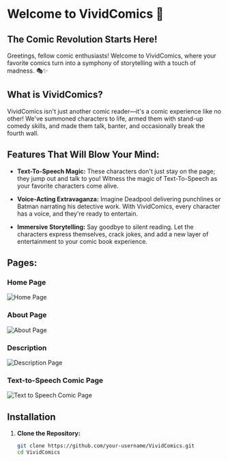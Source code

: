# Welcome to VividComics 🚀

## The Comic Revolution Starts Here!

Greetings, fellow comic enthusiasts! Welcome to VividComics, where your favorite comics turn into a symphony of storytelling with a touch of madness. 🎭✨

## What is VividComics?

VividComics isn't just another comic reader—it's a comic experience like no other! We've summoned characters to life, armed them with stand-up comedy skills, and made them talk, banter, and occasionally break the fourth wall. 

## Features That Will Blow Your Mind:

- **Text-To-Speech Magic:** These characters don't just stay on the page; they jump out and talk to you! Witness the magic of Text-To-Speech as your favorite characters come alive.

- **Voice-Acting Extravaganza:** Imagine Deadpool delivering punchlines or Batman narrating his detective work. With VividComics, every character has a voice, and they're ready to entertain.

- **Immersive Storytelling:** Say goodbye to silent reading. Let the characters express themselves, crack jokes, and add a new layer of entertainment to your comic book experience.

## Pages:

### Home Page
![Home Page](<img width="311" alt="Home" src="https://github.com/AlexSpandex/VividComics/assets/78000095/ca5ae611-0e9a-4492-9895-79ffda56ddf5">)


### About Page
![About Page](<img width="312" alt="AboutMe" src="https://github.com/AlexSpandex/VividComics/assets/78000095/0846fd96-4306-4f7e-a284-99a8c71acd7f">
)


### Description
![Description Page](<img width="314" alt="Description" src="https://github.com/AlexSpandex/VividComics/assets/78000095/de57919c-504a-4427-8862-85d62d94cdab">
)


### Text-to-Speech Comic Page
![Text to Speech Comic Page](<img width="314" alt="TextToSpeechComic" src="https://github.com/AlexSpandex/VividComics/assets/78000095/a5e7329e-a56a-4132-a4b5-663584250471">
)


## Installation

1. **Clone the Repository:**
   ```bash
   git clone https://github.com/your-username/VividComics.git
   cd VividComics

